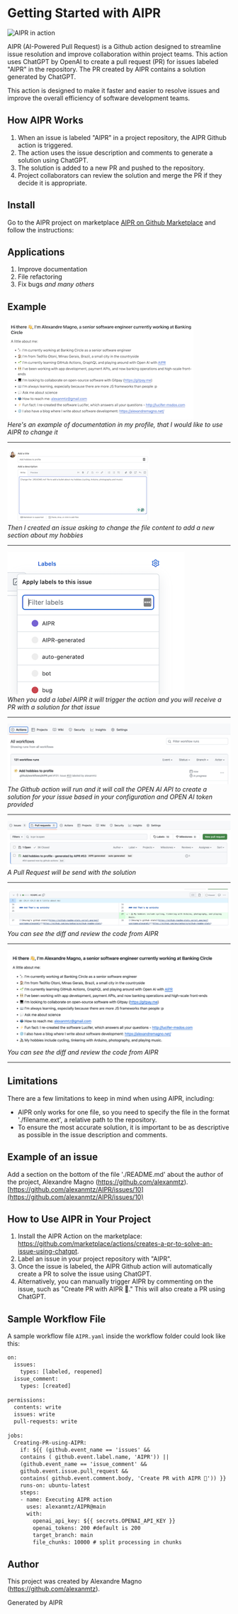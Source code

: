 # Getting Started with AIPR

![AIPR in action](AIPR-demo-refactor-code.gif)

AIPR (AI-Powered Pull Request) is a Github action designed to streamline issue resolution and improve collaboration within project teams. This action uses ChatGPT by OpenAI to create a pull request (PR) for issues labeled "AIPR" in the repository. The PR created by AIPR contains a solution generated by ChatGPT. 

This action is designed to make it faster and easier to resolve issues and improve the overall efficiency of software development teams.

## How AIPR Works

1. When an issue is labeled "AIPR" in a project repository, the AIPR Github action is triggered.
2. The action uses the issue description and comments to generate a solution using ChatGPT.
3. The solution is added to a new PR and pushed to the repository.
4. Project collaborators can review the solution and merge the PR if they decide it is appropriate.

## Install

Go to the AIPR project on marketplace [AIPR on Github Marketplace](https://github.com/marketplace/actions/creates-a-pr-to-solve-an-issue-using-chatgpt) and follow the instructions:


## Applications

1. Improve documentation
2. File refactoring
3. Fix bugs
_and many others_

## Example

![A screenshot of a README.md file from the profile repository of Alexandre Magno](./screenshots/AIPR-screenshot10.png)  
*Here's an example of documentation in my profile, that I would like to use AIPR to change it*
___
![A screenshot of a new issue page with an issue to add a new section with my hobbies in the documentation](./screenshots/AIPR-screenshot9.png)  
*Then I created an issue asking to change the file content to add a new section about my hobbies*
___
![Showing how to label to create a new PR from that issue](./screenshots/AIPR-screenshot8.png)  
*When you add a label AIPR it will trigger the action and you will receive a PR with a solution for that issue*
___
![Workflow from AIPR triggered](./screenshots/AIPR-screenshot6.png)  
*The Github action will run and it will call the OPEN AI API to create a solution for your issue based in your configuration and OPEN AI token provided*
___
![Pull request with AIPR created](./screenshots/AIPR-screenshot4.png)    
*A Pull Request will be send with the solution*
___
![Pull request with AIPR created](./screenshots/AIPR-screenshot2.png) 
*You can see the diff and review the code from AIPR*
___
![Pull request with AIPR created](./screenshots/AIPR-screenshot1.png)  
*You can see the diff and review the code from AIPR*
___

## Limitations

There are a few limitations to keep in mind when using AIPR, including:

- AIPR only works for one file, so you need to specify the file in the format './filename.ext', a relative path to the repository.
- To ensure the most accurate solution, it is important to be as descriptive as possible in the issue description and comments.

## Example of an issue
Add a section on the bottom of the file './README.md' about the author of the project, Alexandre Magno (https://github.com/alexanmtz).
[https://github.com/alexanmtz/AIPR/issues/10](https://github.com/alexanmtz/AIPR/issues/10)

## How to Use AIPR in Your Project

1. Install the AIPR Action on the marketplace: https://github.com/marketplace/actions/creates-a-pr-to-solve-an-issue-using-chatgpt.
2. Label an issue in your project repository with "AIPR".
3. Once the issue is labeled, the AIPR Github action will automatically create a PR to solve the issue using ChatGPT.
4. Alternatively, you can manually trigger AIPR by commenting on the issue, such as "Create PR with AIPR 🚀." This will also create a PR using ChatGPT.

## Sample Workflow File

A sample workflow file `AIPR.yaml` inside the workflow folder could look like this:

```
on:
  issues:
    types: [labeled, reopened]
  issue_comment:
    types: [created]

permissions:
  contents: write
  issues: write
  pull-requests: write

jobs:
  Creating-PR-using-AIPR:
    if: ${{ (github.event_name == 'issues' && 
    contains ( github.event.label.name, 'AIPR')) || 
    (github.event_name == 'issue_comment' && 
    github.event.issue.pull_request &&
    contains( github.event.comment.body, 'Create PR with AIPR 🚀')) }}
    runs-on: ubuntu-latest
    steps:
    - name: Executing AIPR action
      uses: alexanmtz/AIPR@main
      with:
        openai_api_key: ${{ secrets.OPENAI_API_KEY }}
        openai_tokens: 200 #default is 200
        target_branch: main
        file_chunks: 10000 # split processing in chunks
```

## Author
This project was created by Alexandre Magno (https://github.com/alexanmtz).

Generated by AIPR
